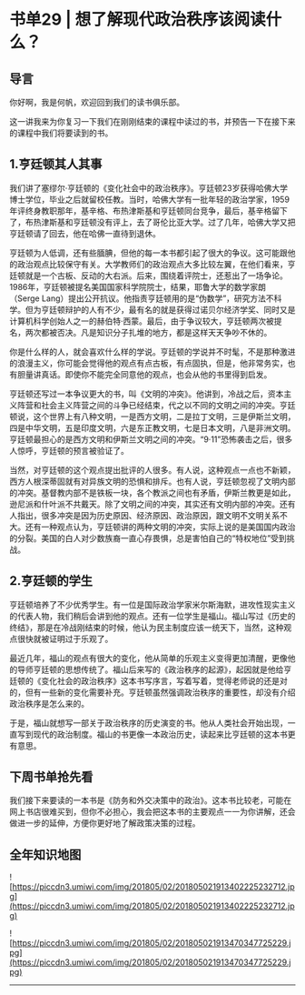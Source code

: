 # 书单29 | 想了解现代政治秩序该阅读什么？

## 导言

你好啊，我是何帆，欢迎回到我们的读书俱乐部。

这一讲我来为你复习一下我们在刚刚结束的课程中读过的书，并预告一下在接下来的课程中我们将要读到的书。

## 1.亨廷顿其人其事

我们讲了塞缪尔·亨廷顿的《变化社会中的政治秩序》。亨廷顿23岁获得哈佛大学博士学位，毕业之后就留校任教。当时，哈佛大学有一批年轻的政治学家，1959年评终身教职那年，基辛格、布热津斯基和亨廷顿同台竞争，最后，基辛格留下了，布热津斯基和亨廷顿没有评上，去了哥伦比亚大学。过了几年，哈佛大学又把亨廷顿请了回去，他在哈佛一直待到退休。

亨廷顿为人低调，还有些腼腆，但他的每一本书都引起了很大的争议。这可能跟他的政治观点比较保守有关。大学教师们的政治观点大多比较左翼，在他们看来，亨廷顿就是一个古板、反动的大右派。后来，围绕着评院士，还惹出了一场争论。1986年，亨廷顿被提名美国国家科学院院士，结果，耶鲁大学的数学家朗（Serge Lang）提出公开抗议。他指责亨廷顿用的是“伪数学”，研究方法不科学。但为亨廷顿辩护的人有不少，最有名的就是获得过诺贝尔经济学奖、同时又是计算机科学创始人之一的赫伯特·西蒙。最后，由于争议较大，亨廷顿两次被提名，两次都被否决。凡是知识分子扎堆的地方，都是这样天天争吵不休的。

你是什么样的人，就会喜欢什么样的学说。亨廷顿的学说并不时髦，不是那种激进的浪漫主义，你可能会觉得他的观点有点古板，有点固执，但是，他非常务实，也有胆量讲真话。即使你不能完全同意他的观点，也会从他的书里得到启发。

亨廷顿还写过一本争议更大的书，叫《文明的冲突》。他讲到，冷战之后，资本主义阵营和社会主义阵营之间的斗争已经结束，代之以不同的文明之间的冲突。亨廷顿说，这个世界上有八种文明，一是西方文明，二是拉丁文明，三是伊斯兰文明，四是中华文明，五是印度文明，六是东正教文明，七是日本文明，八是非洲文明。亨廷顿最担心的是西方文明和伊斯兰文明之间的冲突。“9·11”恐怖袭击之后，很多人惊呼，亨廷顿的预言被验证了。

当然，对亨廷顿的这个观点提出批评的人很多。有人说，这种观点一点也不新颖，西方人根深蒂固就有对异族文明的恐惧和排斥。也有人说，亨廷顿忽视了文明内部的冲突。基督教内部不是铁板一块，各个教派之间也有矛盾，伊斯兰教更是如此，逊尼派和什叶派不共戴天。除了文明之间的冲突，其实还有文明内部的冲突。还有人指出，很多冲突是因为历史原因、经济原因、政治原因，跟文明不文明关系不大。还有一种观点认为，亨廷顿讲的两种文明的冲突，实际上说的是美国国内政治的分裂。美国的白人对少数族裔一直心存畏惧，总是害怕自己的“特权地位”受到挑战。

## 2.亨廷顿的学生

亨廷顿培养了不少优秀学生。有一位是国际政治学家米尔斯海默，进攻性现实主义的代表人物，我们稍后会讲到他的观点。还有一位学生是福山。福山写过《历史的终结》，那是在冷战刚结束的时候，他认为民主制度应该一统天下，当然，这种观点很快就被证明过于乐观了。

最近几年，福山的观点有很大的变化，他从简单的乐观主义变得更加清醒，更像他的导师亨廷顿的思想传统了。福山后来写的《政治秩序的起源》，起因就是他给亨廷顿的《变化社会的政治秩序》这本书写序言，写着写着，觉得老师说的还是对的，但有一些新的变化需要补充。亨廷顿虽然强调政治秩序的重要性，却没有介绍政治秩序是怎么来的。

于是，福山就想写一部关于政治秩序的历史演变的书。他从人类社会开始出现，一直写到现代的政治制度。福山的书更像一本政治历史，读起来比亨廷顿的这本书更有意思。

## 下周书单抢先看

我们接下来要读的一本书是《防务和外交决策中的政治》。这本书比较老，可能在网上书店很难买到，但你不必担心，我会把这本书的主要观点一一为你讲解，还会做进一步的延伸，方便你更好地了解政策决策的过程。

## 全年知识地图

![https://piccdn3.umiwi.com/img/201805/02/201805021913402225232712.jpg](https://piccdn3.umiwi.com/img/201805/02/201805021913402225232712.jpg)

![https://piccdn3.umiwi.com/img/201805/02/201805021913470347725229.jpg](https://piccdn3.umiwi.com/img/201805/02/201805021913470347725229.jpg)

---
